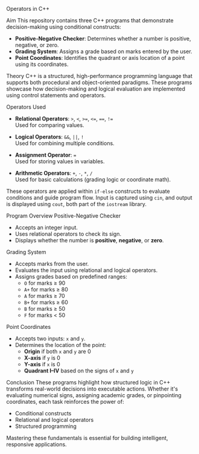 Operators in C++

Aim
This repository contains three C++ programs that demonstrate decision-making using conditional constructs:

- **Positive-Negative Checker**: Determines whether a number is positive, negative, or zero.
- **Grading System**: Assigns a grade based on marks entered by the user.
- **Point Coordinates**: Identifies the quadrant or axis location of a point using its coordinates.

Theory
C++ is a structured, high-performance programming language that supports both procedural and object-oriented paradigms. These programs showcase how decision-making and logical evaluation are implemented using control statements and operators.

Operators Used
- **Relational Operators**: `>`, `<`, `>=`, `<=`, `==`, `!=`  
  Used for comparing values.

- **Logical Operators**: `&&`, `||`, `!`  
  Used for combining multiple conditions.

- **Assignment Operator**: `=`  
  Used for storing values in variables.

- **Arithmetic Operators**: `+`, `-`, `*`, `/`  
  Used for basic calculations (grading logic or coordinate math).

These operators are applied within `if-else` constructs to evaluate conditions and guide program flow. Input is captured using `cin`, and output is displayed using `cout`, both part of the `iostream` library.

Program Overview
Positive-Negative Checker
- Accepts an integer input.
- Uses relational operators to check its sign.
- Displays whether the number is **positive**, **negative**, or **zero**.

Grading System
- Accepts marks from the user.
- Evaluates the input using relational and logical operators.
- Assigns grades based on predefined ranges:
  - `O` for marks ≥ 90
  - `A+` for marks ≥ 80
  - `A` for marks ≥ 70
  - `B+` for marks ≥ 60
  - `B` for marks ≥ 50
  - `F` for marks < 50

Point Coordinates
- Accepts two inputs: `x` and `y`.
- Determines the location of the point:
  - **Origin** if both `x` and `y` are 0
  - **X-axis** if `y` is 0
  - **Y-axis** if `x` is 0
  - **Quadrant I–IV** based on the signs of `x` and `y`

Conclusion
These programs highlight how structured logic in C++ transforms real-world decisions into executable actions. Whether it's evaluating numerical signs, assigning academic grades, or pinpointing coordinates, each task reinforces the power of:

- Conditional constructs
- Relational and logical operators
- Structured programming

Mastering these fundamentals is essential for building intelligent, responsive applications.
